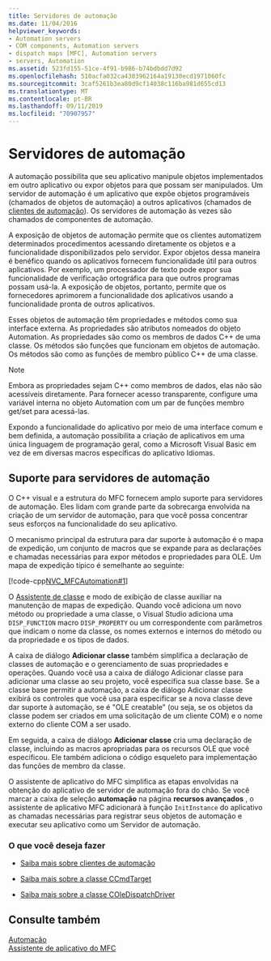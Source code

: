 ```yaml
---
title: Servidores de automação
ms.date: 11/04/2016
helpviewer_keywords:
- Automation servers
- COM components, Automation servers
- dispatch maps [MFC], Automation servers
- servers, Automation
ms.assetid: 523fd155-51ce-4f91-b986-b74bdbdd7d92
ms.openlocfilehash: 510acfa032ca4303962164a19130ecd1971060fc
ms.sourcegitcommit: 3caf5261b3ea80d9cf14038c116ba981d655cd13
ms.translationtype: MT
ms.contentlocale: pt-BR
ms.lasthandoff: 09/11/2019
ms.locfileid: "70907957"
---
```

# <a name="automation-servers"></a>Servidores de automação

A automação possibilita que seu aplicativo manipule objetos implementados em outro aplicativo ou expor objetos para que possam ser manipulados. Um servidor de automação é um aplicativo que expõe objetos programáveis (chamados de objetos de automação) a outros aplicativos (chamados de [clientes de automação](../mfc/automation-clients.md)). Os servidores de automação às vezes são chamados de componentes de automação.

A exposição de objetos de automação permite que os clientes automatizem determinados procedimentos acessando diretamente os objetos e a funcionalidade disponibilizados pelo servidor. Expor objetos dessa maneira é benéfico quando os aplicativos fornecem funcionalidade útil para outros aplicativos. Por exemplo, um processador de texto pode expor sua funcionalidade de verificação ortográfica para que outros programas possam usá-la. A exposição de objetos, portanto, permite que os fornecedores aprimorem a funcionalidade dos aplicativos usando a funcionalidade pronta de outros aplicativos.

Esses objetos de automação têm propriedades e métodos como sua interface externa. As propriedades são atributos nomeados do objeto Automation. As propriedades são como os membros de dados C++ de uma classe. Os métodos são funções que funcionam em objetos de automação. Os métodos são como as funções de membro público C++ de uma classe.

> [!NOTE]
>  Embora as propriedades sejam C++ como membros de dados, elas não são acessíveis diretamente. Para fornecer acesso transparente, configure uma variável interna no objeto Automation com um par de funções membro get/set para acessá-las.

Expondo a funcionalidade do aplicativo por meio de uma interface comum e bem definida, a automação possibilita a criação de aplicativos em uma única linguagem de programação geral, como a Microsoft Visual Basic em vez de em diversas macros específicas do aplicativo Idiomas.

##  <a name="_core_support_for_automation_servers"></a>Suporte para servidores de automação

O C++ visual e a estrutura do MFC fornecem amplo suporte para servidores de automação. Eles lidam com grande parte da sobrecarga envolvida na criação de um servidor de automação, para que você possa concentrar seus esforços na funcionalidade do seu aplicativo.

O mecanismo principal da estrutura para dar suporte à automação é o mapa de expedição, um conjunto de macros que se expande para as declarações e chamadas necessárias para expor métodos e propriedades para OLE. Um mapa de expedição típico é semelhante ao seguinte:

[!code-cpp[NVC_MFCAutomation#1](../mfc/codesnippet/cpp/automation-servers_1.cpp)]

O [Assistente de classe](reference/mfc-class-wizard.md) e modo de exibição de classe auxiliar na manutenção de mapas de expedição. Quando você adiciona um novo método ou propriedade a uma classe, o Visual Studio adiciona uma `DISP_FUNCTION` macro `DISP_PROPERTY` ou um correspondente com parâmetros que indicam o nome da classe, os nomes externos e internos do método ou da propriedade e os tipos de dados.

A caixa de diálogo **Adicionar classe** também simplifica a declaração de classes de automação e o gerenciamento de suas propriedades e operações. Quando você usa a caixa de diálogo Adicionar classe para adicionar uma classe ao seu projeto, você especifica sua classe base. Se a classe base permitir a automação, a caixa de diálogo Adicionar classe exibirá os controles que você usa para especificar se a nova classe deve dar suporte à automação, se é "OLE creatable" (ou seja, se os objetos da classe podem ser criados em uma solicitação de um cliente COM) e o nome externo do cliente COM a ser usado.

Em seguida, a caixa de diálogo **Adicionar classe** cria uma declaração de classe, incluindo as macros apropriadas para os recursos OLE que você especificou. Ele também adiciona o código esqueleto para implementação das funções de membro da classe.

O assistente de aplicativo do MFC simplifica as etapas envolvidas na obtenção do aplicativo de servidor de automação fora do chão. Se você marcar a caixa de seleção **automação** na página **recursos avançados** , o assistente de aplicativo MFC adicionará à função `InitInstance` do aplicativo as chamadas necessárias para registrar seus objetos de automação e executar seu aplicativo como um Servidor de automação.

### <a name="what-do-you-want-to-do"></a>O que você deseja fazer

- [Saiba mais sobre clientes de automação](../mfc/automation-clients.md)

- [Saiba mais sobre a classe CCmdTarget](../mfc/reference/ccmdtarget-class.md)

- [Saiba mais sobre a classe COleDispatchDriver](../mfc/reference/coledispatchdriver-class.md)

## <a name="see-also"></a>Consulte também

[Automação](../mfc/automation.md)<br/>
[Assistente de aplicativo do MFC](../mfc/reference/mfc-application-wizard.md)
